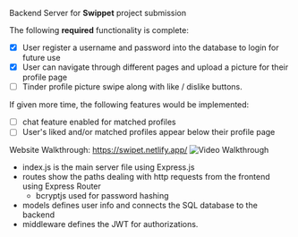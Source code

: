 Backend Server for **Swippet** project submission

The following **required** functionality is complete:

* [x] User register a username and password into the database to login for future use
* [x] User can navigate through different pages and upload a picture for their profile page
* [ ] Tinder profile picture swipe along with like / dislike buttons. 

If given more time, the following features would be implemented: 
* [ ] chat feature enabled for matched profiles
* [ ] User's liked and/or matched profiles appear below their profile page

Website Walkthrough: https://swipet.netlify.app/
<img src='' title='Video Walkthrough' width='' alt='Video Walkthrough' />

* index.js is the main server file using Express.js
* routes show the paths dealing with http requests from the frontend using Express Router
    - bcryptjs used for password hashing 
* models defines user info and connects the SQL database to the backend
* middleware defines the JWT for authorizations. 



